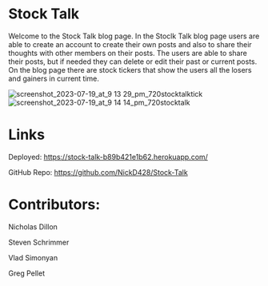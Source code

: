 # Stock Talk


Welcome to the Stock Talk blog page. In the Stoclk Talk blog page users are able to create an account to create their own posts 
and also to share their thoughts with other members on their posts. The users are able to share their posts, but if needed they can delete or edit
their past or current posts. On the blog page there are stock tickers that show the users all the losers and gainers in current time.




![screenshot_2023-07-19_at_9 13 29_pm_720stocktalktick](https://github.com/NickD428/Stock-Talk/assets/129136870/626d5433-72cc-49e9-972b-6f285a735e98)
![screenshot_2023-07-19_at_9 14 14_pm_720stocktalk](https://github.com/NickD428/Stock-Talk/assets/129136870/9fc3b003-0647-41cf-9ba2-18cb69273045)


# Links

Deployed: https://stock-talk-b89b421e1b62.herokuapp.com/

GitHub Repo: https://github.com/NickD428/Stock-Talk



# Contributors:

Nicholas Dillon

Steven Schrimmer

Vlad Simonyan

Greg Pellet
